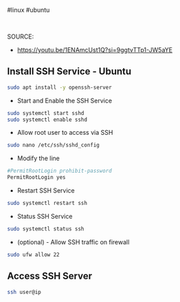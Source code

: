 #linux #ubuntu

&nbsp;

SOURCE:
* <https://youtu.be/1ENAmcUst1Q?si=9ggtvTTp1-JW5aYE>



## Install SSH Service - Ubuntu
```bash
sudo apt install -y openssh-server

```

* Start and Enable the SSH Service
```bash
sudo systemctl start sshd
sudo systemctl enable sshd

```

* Allow root user to access via SSH
```bash
sudo nano /etc/ssh/sshd_config

```

* Modify the line
```bash
#PermitRootLogin prohibit-password
PermitRootLogin yes

```

* Restart SSH Service
```bash
sudo systemctl restart ssh

```

* Status SSH Service
```bash
sudo systemctl status ssh

```

* (optional) - Allow SSH traffic on firewall
```bash
sudo ufw allow 22

```

## Access SSH Server
```bash
ssh user@ip

```